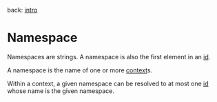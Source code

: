 back: [intro](../intro.md)

# Namespace

Namespaces are strings. A namespace is also the first element in an [id](basics/id.md).

A namespace is the name of one or more [context](basics/context.md)s.

Within a context, a given namespace can be resolved to at most one [id](basics/id.md) whose name is the given namespace.
